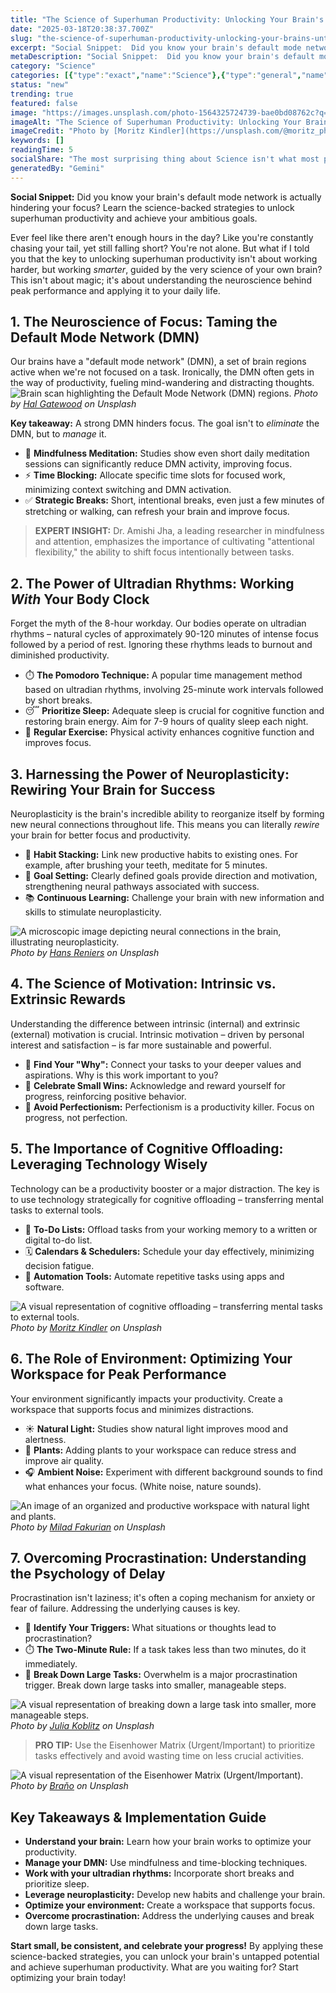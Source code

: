 ```yaml
---
title: "The Science of Superhuman Productivity: Unlocking Your Brain's Untapped Potential"
date: "2025-03-18T20:38:37.700Z"
slug: "the-science-of-superhuman-productivity-unlocking-your-brains-untapped-potential"
excerpt: "Social Snippet:  Did you know your brain's default mode network is actually hindering your focus?  Learn the science-backed strategies to unlock superhuman productivity and achieve your ambitious goals."
metaDescription: "Social Snippet:  Did you know your brain's default mode network is actually hindering your focus?  Learn the science-backed strategies to unlock superhuman..."
category: "Science"
categories: [{"type":"exact","name":"Science"},{"type":"general","name":"Technology"},{"type":"medium","name":"Engineering"},{"type":"specific","name":"Robotics"},{"type":"niche","name":"Swarm Robotics"}]
status: "new"
trending: true
featured: false
image: "https://images.unsplash.com/photo-1564325724739-bae0bd08762c?q=85&w=1200&fit=max&fm=webp&auto=compress"
imageAlt: "The Science of Superhuman Productivity: Unlocking Your Brain's Untapped Potential"
imageCredit: "Photo by [Moritz Kindler](https://unsplash.com/@moritz_photography) on Unsplash"
keywords: []
readingTime: 5
socialShare: "The most surprising thing about Science isn't what most people think. Find out what experts really say about this game-changing topic."
generatedBy: "Gemini"
---
```




**Social Snippet:**  Did you know your brain's default mode network is actually hindering your focus?  Learn the science-backed strategies to unlock superhuman productivity and achieve your ambitious goals.

Ever feel like there aren't enough hours in the day?  Like you're constantly chasing your tail, yet still falling short?  You're not alone.  But what if I told you that the key to unlocking superhuman productivity isn't about working harder, but working *smarter*, guided by the very science of your own brain?  This isn't about magic; it's about understanding the neuroscience behind peak performance and applying it to your daily life.

## 1. The Neuroscience of Focus: Taming the Default Mode Network (DMN)

Our brains have a "default mode network" (DMN), a set of brain regions active when we're not focused on a task.  Ironically, the DMN often gets in the way of productivity, fueling mind-wandering and distracting thoughts.  ![Brain scan highlighting the Default Mode Network (DMN) regions.](https://images.unsplash.com/photo-1507413245164-6160d8298b31?q=85&w=1200&fit=max&fm=webp&auto=compress)
*Photo by [Hal Gatewood](https://unsplash.com/@halacious) on Unsplash*

**Key takeaway:**  A strong DMN hinders focus.  The goal isn't to *eliminate* the DMN, but to *manage* it.

* 🔑 **Mindfulness Meditation:** Studies show even short daily meditation sessions can significantly reduce DMN activity, improving focus.
* ⚡ **Time Blocking:** Allocate specific time slots for focused work, minimizing context switching and DMN activation.
* ✅ **Strategic Breaks:** Short, intentional breaks, even just a few minutes of stretching or walking, can refresh your brain and improve focus.

> **EXPERT INSIGHT:**  Dr. Amishi Jha, a leading researcher in mindfulness and attention, emphasizes the importance of cultivating "attentional flexibility," the ability to shift focus intentionally between tasks.

## 2. The Power of Ultradian Rhythms: Working *With* Your Body Clock

Forget the myth of the 8-hour workday.  Our bodies operate on ultradian rhythms – natural cycles of approximately 90-120 minutes of intense focus followed by a period of rest.  Ignoring these rhythms leads to burnout and diminished productivity.

* ⏱️ **The Pomodoro Technique:** A popular time management method based on ultradian rhythms, involving 25-minute work intervals followed by short breaks.
* 😴 **Prioritize Sleep:**  Adequate sleep is crucial for cognitive function and restoring brain energy. Aim for 7-9 hours of quality sleep each night.
* 💪 **Regular Exercise:** Physical activity enhances cognitive function and improves focus.

## 3.  Harnessing the Power of Neuroplasticity: Rewiring Your Brain for Success

Neuroplasticity is the brain's incredible ability to reorganize itself by forming new neural connections throughout life.  This means you can literally *rewire* your brain for better focus and productivity.

* 🧠 **Habit Stacking:**  Link new productive habits to existing ones.  For example, after brushing your teeth, meditate for 5 minutes.
* 🎯 **Goal Setting:**  Clearly defined goals provide direction and motivation, strengthening neural pathways associated with success.
* 📚 **Continuous Learning:**  Challenge your brain with new information and skills to stimulate neuroplasticity.

![A microscopic image depicting neural connections in the brain, illustrating neuroplasticity.](https://images.unsplash.com/photo-1532094349884-543bc11b234d?q=85&w=1200&fit=max&fm=webp&auto=compress)
*Photo by [Hans Reniers](https://unsplash.com/@hansreniers) on Unsplash*

## 4.  The Science of Motivation:  Intrinsic vs. Extrinsic Rewards

Understanding the difference between intrinsic (internal) and extrinsic (external) motivation is crucial.  Intrinsic motivation – driven by personal interest and satisfaction – is far more sustainable and powerful.

* 🌟 **Find Your "Why":**  Connect your tasks to your deeper values and aspirations.  Why is this work important to you?
* 🎉 **Celebrate Small Wins:**  Acknowledge and reward yourself for progress, reinforcing positive behavior.
* 🚫 **Avoid Perfectionism:**  Perfectionism is a productivity killer.  Focus on progress, not perfection.

## 5.  The Importance of Cognitive Offloading:  Leveraging Technology Wisely

Technology can be a productivity booster or a major distraction.  The key is to use technology strategically for cognitive offloading – transferring mental tasks to external tools.

* 📝 **To-Do Lists:**  Offload tasks from your working memory to a written or digital to-do list.
* 🗓️ **Calendars & Schedulers:**  Schedule your day effectively, minimizing decision fatigue.
* 🤖 **Automation Tools:**  Automate repetitive tasks using apps and software.

![A visual representation of cognitive offloading – transferring mental tasks to external tools.](https://images.unsplash.com/photo-1564325724739-bae0bd08762c?q=85&w=1200&fit=max&fm=webp&auto=compress)
*Photo by [Moritz Kindler](https://unsplash.com/@moritz_photography) on Unsplash*

## 6.  The Role of Environment: Optimizing Your Workspace for Peak Performance

Your environment significantly impacts your productivity.  Create a workspace that supports focus and minimizes distractions.

* ☀️ **Natural Light:**  Studies show natural light improves mood and alertness.
* 🍃 **Plants:**  Adding plants to your workspace can reduce stress and improve air quality.
* 🎧 **Ambient Noise:**  Experiment with different background sounds to find what enhances your focus. (White noise, nature sounds).

![An image of an organized and productive workspace with natural light and plants.](https://images.unsplash.com/photo-1617791160536-598cf32026fb?q=85&w=1200&fit=max&fm=webp&auto=compress)
*Photo by [Milad Fakurian](https://unsplash.com/@fakurian) on Unsplash*

## 7.  Overcoming Procrastination:  Understanding the Psychology of Delay

Procrastination isn't laziness; it's often a coping mechanism for anxiety or fear of failure.  Addressing the underlying causes is key.

* 🤔 **Identify Your Triggers:**  What situations or thoughts lead to procrastination?
* ⏱️ **The Two-Minute Rule:**  If a task takes less than two minutes, do it immediately.
* 💪 **Break Down Large Tasks:**  Overwhelm is a major procrastination trigger.  Break down large tasks into smaller, manageable steps.

![A visual representation of breaking down a large task into smaller, more manageable steps.](https://images.unsplash.com/photo-1614935151651-0bea6508db6b?q=85&w=1200&fit=max&fm=webp&auto=compress)
*Photo by [Julia Koblitz](https://unsplash.com/@jkoblitz) on Unsplash*

> **PRO TIP:** Use the Eisenhower Matrix (Urgent/Important) to prioritize tasks effectively and avoid wasting time on less crucial activities.

![A visual representation of the Eisenhower Matrix (Urgent/Important).](https://images.unsplash.com/photo-1628595351029-c2bf17511435?q=85&w=1200&fit=max&fm=webp&auto=compress)
*Photo by [Braňo](https://unsplash.com/@3dparadise) on Unsplash*

## Key Takeaways & Implementation Guide

* **Understand your brain:**  Learn how your brain works to optimize your productivity.
* **Manage your DMN:** Use mindfulness and time-blocking techniques.
* **Work with your ultradian rhythms:**  Incorporate short breaks and prioritize sleep.
* **Leverage neuroplasticity:**  Develop new habits and challenge your brain.
* **Optimize your environment:**  Create a workspace that supports focus.
* **Overcome procrastination:**  Address the underlying causes and break down large tasks.

**Start small, be consistent, and celebrate your progress!**  By applying these science-backed strategies, you can unlock your brain's untapped potential and achieve superhuman productivity.  What are you waiting for?  Start optimizing your brain today!


<div class="reading-progress-container">
  <div id="reading-progress" class="reading-progress"></div>
</div>
